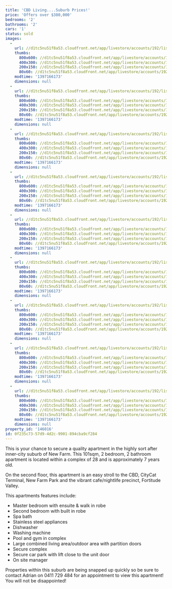 ```yaml
---
title: 'CBD Living....Suburb Prices!'
price: 'Offers over $380,000'
bedrooms: '2'
bathrooms: '2'
cars: '1'
status: sold
images:
  -
    url: //d1tc5nu51f8a53.cloudfront.net/app/livestore/accounts/192/listings/98111/images/104215015-1_6243704222_20140411065605.jpg
    thumbs:
      800x600: //d1tc5nu51f8a53.cloudfront.net/app/livestore/accounts/192/listings/98111/images/104215015-1_6243704222_20140411065605_800x600.jpg
      400x300: //d1tc5nu51f8a53.cloudfront.net/app/livestore/accounts/192/listings/98111/images/104215015-1_6243704222_20140411065605_400x300.jpg
      200x150: //d1tc5nu51f8a53.cloudfront.net/app/livestore/accounts/192/listings/98111/images/104215015-1_6243704222_20140411065605_200x150.jpg
      80x60: //d1tc5nu51f8a53.cloudfront.net/app/livestore/accounts/192/listings/98111/images/104215015-1_6243704222_20140411065605_80x60.jpg
    modtime: '1397166173'
    dimensions: null
  -
    url: //d1tc5nu51f8a53.cloudfront.net/app/livestore/accounts/192/listings/98111/images/104215015-2_2033220879_20140411033707.jpg
    thumbs:
      800x600: //d1tc5nu51f8a53.cloudfront.net/app/livestore/accounts/192/listings/98111/images/104215015-2_2033220879_20140411033707_800x600.jpg
      400x300: //d1tc5nu51f8a53.cloudfront.net/app/livestore/accounts/192/listings/98111/images/104215015-2_2033220879_20140411033707_400x300.jpg
      200x150: //d1tc5nu51f8a53.cloudfront.net/app/livestore/accounts/192/listings/98111/images/104215015-2_2033220879_20140411033707_200x150.jpg
      80x60: //d1tc5nu51f8a53.cloudfront.net/app/livestore/accounts/192/listings/98111/images/104215015-2_2033220879_20140411033707_80x60.jpg
    modtime: '1397166173'
    dimensions: null
  -
    url: //d1tc5nu51f8a53.cloudfront.net/app/livestore/accounts/192/listings/98111/images/104215015-3_7939497023_20140411033707.jpg
    thumbs:
      800x600: //d1tc5nu51f8a53.cloudfront.net/app/livestore/accounts/192/listings/98111/images/104215015-3_7939497023_20140411033707_800x600.jpg
      400x300: //d1tc5nu51f8a53.cloudfront.net/app/livestore/accounts/192/listings/98111/images/104215015-3_7939497023_20140411033707_400x300.jpg
      200x150: //d1tc5nu51f8a53.cloudfront.net/app/livestore/accounts/192/listings/98111/images/104215015-3_7939497023_20140411033707_200x150.jpg
      80x60: //d1tc5nu51f8a53.cloudfront.net/app/livestore/accounts/192/listings/98111/images/104215015-3_7939497023_20140411033707_80x60.jpg
    modtime: '1397166173'
    dimensions: null
  -
    url: //d1tc5nu51f8a53.cloudfront.net/app/livestore/accounts/192/listings/98111/images/104215015-4_7569493572_20140411033706.jpg
    thumbs:
      800x600: //d1tc5nu51f8a53.cloudfront.net/app/livestore/accounts/192/listings/98111/images/104215015-4_7569493572_20140411033706_800x600.jpg
      400x300: //d1tc5nu51f8a53.cloudfront.net/app/livestore/accounts/192/listings/98111/images/104215015-4_7569493572_20140411033706_400x300.jpg
      200x150: //d1tc5nu51f8a53.cloudfront.net/app/livestore/accounts/192/listings/98111/images/104215015-4_7569493572_20140411033706_200x150.jpg
      80x60: //d1tc5nu51f8a53.cloudfront.net/app/livestore/accounts/192/listings/98111/images/104215015-4_7569493572_20140411033706_80x60.jpg
    modtime: '1397166173'
    dimensions: null
  -
    url: //d1tc5nu51f8a53.cloudfront.net/app/livestore/accounts/192/listings/98111/images/104215015-5_7888063961_20140411033707.jpg
    thumbs:
      800x600: //d1tc5nu51f8a53.cloudfront.net/app/livestore/accounts/192/listings/98111/images/104215015-5_7888063961_20140411033707_800x600.jpg
      400x300: //d1tc5nu51f8a53.cloudfront.net/app/livestore/accounts/192/listings/98111/images/104215015-5_7888063961_20140411033707_400x300.jpg
      200x150: //d1tc5nu51f8a53.cloudfront.net/app/livestore/accounts/192/listings/98111/images/104215015-5_7888063961_20140411033707_200x150.jpg
      80x60: //d1tc5nu51f8a53.cloudfront.net/app/livestore/accounts/192/listings/98111/images/104215015-5_7888063961_20140411033707_80x60.jpg
    modtime: '1397166173'
    dimensions: null
  -
    url: //d1tc5nu51f8a53.cloudfront.net/app/livestore/accounts/192/listings/98111/images/104215015-6_391201749_20140411033707.jpg
    thumbs:
      800x600: //d1tc5nu51f8a53.cloudfront.net/app/livestore/accounts/192/listings/98111/images/104215015-6_391201749_20140411033707_800x600.jpg
      400x300: //d1tc5nu51f8a53.cloudfront.net/app/livestore/accounts/192/listings/98111/images/104215015-6_391201749_20140411033707_400x300.jpg
      200x150: //d1tc5nu51f8a53.cloudfront.net/app/livestore/accounts/192/listings/98111/images/104215015-6_391201749_20140411033707_200x150.jpg
      80x60: //d1tc5nu51f8a53.cloudfront.net/app/livestore/accounts/192/listings/98111/images/104215015-6_391201749_20140411033707_80x60.jpg
    modtime: '1397166173'
    dimensions: null
  -
    url: //d1tc5nu51f8a53.cloudfront.net/app/livestore/accounts/192/listings/98111/images/104215015-7_7228506701_20140411033712.jpg
    thumbs:
      800x600: //d1tc5nu51f8a53.cloudfront.net/app/livestore/accounts/192/listings/98111/images/104215015-7_7228506701_20140411033712_800x600.jpg
      400x300: //d1tc5nu51f8a53.cloudfront.net/app/livestore/accounts/192/listings/98111/images/104215015-7_7228506701_20140411033712_400x300.jpg
      200x150: //d1tc5nu51f8a53.cloudfront.net/app/livestore/accounts/192/listings/98111/images/104215015-7_7228506701_20140411033712_200x150.jpg
      80x60: //d1tc5nu51f8a53.cloudfront.net/app/livestore/accounts/192/listings/98111/images/104215015-7_7228506701_20140411033712_80x60.jpg
    modtime: '1397166173'
    dimensions: null
  -
    url: //d1tc5nu51f8a53.cloudfront.net/app/livestore/accounts/192/listings/98111/images/104215015-8_1768019334_20140411033710.jpg
    thumbs:
      800x600: //d1tc5nu51f8a53.cloudfront.net/app/livestore/accounts/192/listings/98111/images/104215015-8_1768019334_20140411033710_800x600.jpg
      400x300: //d1tc5nu51f8a53.cloudfront.net/app/livestore/accounts/192/listings/98111/images/104215015-8_1768019334_20140411033710_400x300.jpg
      200x150: //d1tc5nu51f8a53.cloudfront.net/app/livestore/accounts/192/listings/98111/images/104215015-8_1768019334_20140411033710_200x150.jpg
      80x60: //d1tc5nu51f8a53.cloudfront.net/app/livestore/accounts/192/listings/98111/images/104215015-8_1768019334_20140411033710_80x60.jpg
    modtime: '1397166173'
    dimensions: null
  -
    url: //d1tc5nu51f8a53.cloudfront.net/app/livestore/accounts/192/listings/98111/images/104215015-9_8355518440_20140411033713.jpg
    thumbs:
      800x600: //d1tc5nu51f8a53.cloudfront.net/app/livestore/accounts/192/listings/98111/images/104215015-9_8355518440_20140411033713_800x600.jpg
      400x300: //d1tc5nu51f8a53.cloudfront.net/app/livestore/accounts/192/listings/98111/images/104215015-9_8355518440_20140411033713_400x300.jpg
      200x150: //d1tc5nu51f8a53.cloudfront.net/app/livestore/accounts/192/listings/98111/images/104215015-9_8355518440_20140411033713_200x150.jpg
      80x60: //d1tc5nu51f8a53.cloudfront.net/app/livestore/accounts/192/listings/98111/images/104215015-9_8355518440_20140411033713_80x60.jpg
    modtime: '1397166173'
    dimensions: null
property_id: '146016'
id: 0f235c73-57d9-4d2c-9901-894cba9cf284
---
```

This is your chance to secure a quality apartment in the highly sort after inner-city suburb of New Farm.  This 101sqm, 2 bedroom, 2 bathroom apartment is located within a complex of 28 and is approximately 7 years old.

On the second floor, this apartment is an easy stroll to the CBD, CityCat Terminal, New Farm Park and the vibrant cafe/nightlife precinct, Fortitude Valley.

This apartments features include:

  - Master bedroom with ensuite & walk in robe
  - Second bedroom with built in robe
  - Spa bath
  - Stainless steel appliances
  - Dishwasher
  - Washing machine
  - Pool and gym in complex
  - Large combined living area/outdoor area with partition doors
  - Secure complex
  - Secure car park with lift close to the unit door
  - On site manager

Properties within this suburb are being snapped up quickly so be sure to contact Adrian on 0411 729 484 for an appointment to view this apartment!  You will not be disappointed!